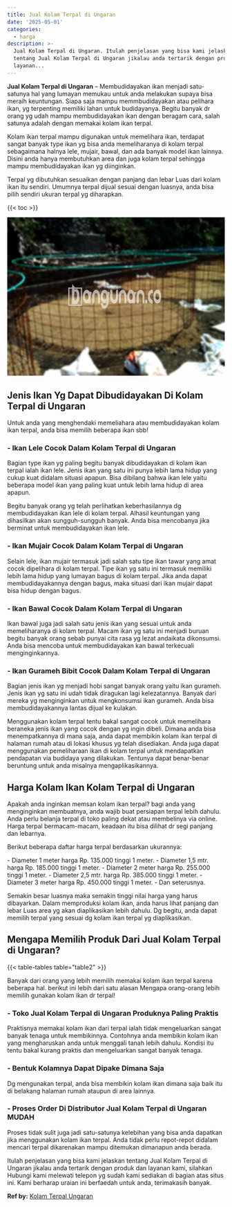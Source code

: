 ```yaml
---
title: Jual Kolam Terpal di Ungaran
date: '2025-05-01'
categories:
  - harga
description: >-
  Jual Kolam Terpal di Ungaran. Itulah penjelasan yang bisa kami jelaskan
  tentang Jual Kolam Terpal di Ungaran jikalau anda tertarik dengan produk dan
  layanan...
---
```


**Jual Kolam Terpal di Ungaran** – Membudidayakan ikan menjadi satu-satunya hal yang lumayan memukau untuk anda melakukan supaya bisa meraih keuntungan. Siapa saja mampu memmbudidayakan atau pelihara ikan, yg terpenting memiliki lahan untuk budidayanya. Begitu banyak dr orang yg udah mampu membudidayakan ikan dengan beragam cara, salah satunya adalah dengan memakai kolam ikan terpal.

Kolam ikan terpal mampu digunakan untuk memelihara ikan, terdapat sangat banyak type ikan yg bisa anda memeliharanya di kolam terpal sebagaimana halnya lele, mujair, bawal, dan ada banyak model ikan lainnya. Disini anda hanya membutuhkan area dan juga kolam terpal sehingga mampu membudidayakan ikan yg diinginkan.

Terpal yg dibutuhkan sesuaikan dengan panjang dan lebar Luas dari kolam ikan itu sendiri. Umumnya terpal dijual sesuai dengan luasnya, anda bisa pilih sendiri ukuran terpal yg diharapkan.

{{< toc >}}

![Jual Kolam Terpal di Ungaran](/images/jual-kolam-terpal-17.png)

## Jenis Ikan Yg Dapat Dibudidayakan Di Kolam Terpal di Ungaran

Untuk anda yang menghendaki memeliahara atau membudidayakan kolam ikan terpal, anda bisa memilih beberapa ikan sbb!

### \- Ikan Lele Cocok Dalam Kolam Terpal di Ungaran

Bagian type ikan yg paling begitu banyak dibudidayakan di kolam ikan terpal ialah ikan lele. Jenis ikan yang satu ini punya lebih lama hidup yang cukup kuat didalam situasi apapun. Bisa dibilang bahwa ikan lele yaitu beberapa model ikan yang paling kuat untuk lebih lama hidup di area apapun.

Begitu banyak orang yg telah perlihatkan keberhasilannya dg membudidayakan ikan lele di kolam terpal. Alhasil keuntungan yang dihasilkan akan sungguh-sungguh banyak. Anda bisa mencobanya jika berminat untuk membudidayakan ikan lele.

### \- Ikan Mujair Cocok Dalam Kolam Terpal di Ungaran

Selain lele, ikan mujair termasuk jadi salah satu tipe ikan tawar yang amat cocok dipelihara di kolam terpal. Tipe ikan yg satu ini termasuk memiliki lebih lama hidup yang lumayan bagus di kolam terpal. Jika anda dapat membudidayakannya dengan bagus, maka situasi dari ikan mujair dapat bisa hidup dengan bagus.

### \- Ikan Bawal Cocok Dalam Kolam Terpal di Ungaran

Ikan bawal juga jadi salah satu jenis ikan yang sesuai untuk anda memeliharanya di kolam terpal. Macam ikan yg satu ini menjadi buruan begitu banyak orang sebab punyai cita rasa yg lezat andaikata dikonsumsi. Anda bisa mencoba untuk membudidayakan kan bawal terkecuali menginginkannya.

### \- Ikan Gurameh Bibit Cocok Dalam Kolam Terpal di Ungaran

Bagian jenis ikan yg menjadi hobi sangat banyak orang yaitu ikan gurameh. Jenis ikan yg satu ini udah tidak diragukan lagi kelezatannya. Banyak dari mereka yg menginginkan untuk mengkonsumsi ikan gurameh. Anda bisa membudidayakannya lantas dijual ke kulakan.

Menggunakan kolam terpal tentu bakal sangat cocok untuk memelihara beraneka jenis ikan yang cocok dengan yg ingin dibeli. Dimana anda bisa menempatkannya di mana saja, anda dapat membikin kolam ikan terpal di halaman rumah atau di lokasi khusus yg telah disediakan. Anda juga dapat menggunakan pemeliharaan ikan di kolam terpal untuk mendapatkan pendapatan via budidaya yang dilakukan. Tentunya dapat benar-benar beruntung untuk anda misalnya mengaplikasikannya.

## Harga Kolam Ikan Kolam Terpal di Ungaran

Apakah anda inginkan memsan kolam ikan terpal? bagi anda yang menginginkan membuatnya, anda wajib buat persiapan terpal lebih dahulu. Anda perlu belanja terpal di toko paling dekat atau membelinya via online. Harga terpal bermacam-macam, keadaan itu bisa dilihat dr segi panjang dan lebarnya.

Berikut beberapa daftar harga terpal berdasarkan ukurannya:

\- Diameter 1 meter harga Rp. 135.000 tinggi 1 meter. - Diameter 1,5 mtr. harga Rp. 185.000 tinggi 1 meter. - Diameter 2 meter harga Rp. 255.000 tinggi 1 meter. - Diameter 2,5 mtr. harga Rp. 385.000 tinggi 1 meter. - Diameter 3 meter harga Rp. 450.000 tinggi 1 meter. - Dan seterusnya.

Semakin besar luasnya maka semakin tinggi nilai harga yang harus dibayarkan. Dalam memproduksi kolam ikan, anda harus lihat panjang dan lebar Luas area yg akan diaplikasikan lebih dahulu. Dg begitu, anda dapat memilih terpal yang sesuai dg kolam ikan terpal yg diaplikasikan.

## Mengapa Memilih Produk Dari Jual Kolam Terpal di Ungaran?

{{< table-tables table="table2" >}}

Banyak dari orang yang lebih memilih memakai kolam ikan terpal karena beberapa hal. berikut ini lebih dari satu alasan Mengapa orang-orang lebih memilih gunakan kolam ikan dr terpal!

### \- Toko Jual Kolam Terpal di Ungaran Produknya Paling Praktis

Praktisnya memakai kolam ikan dari terpal ialah tidak mengeluarkan sangat banyak tenaga untuk membikinnya. Contohnya anda membikin kolam ikan yang mengharuskan anda untuk menggali tanah lebih dahulu. Kondisi itu tentu bakal kurang praktis dan mengeluarkan sangat banyak tenaga.

### \- Bentuk Kolamnya Dapat Dipake Dimana Saja

Dg mengunakan terpal, anda bisa membikin kolam ikan dimana saja baik itu di belakang halaman rumah ataupun di area lainnya.

### \- Proses Order Di Distributor Jual Kolam Terpal di Ungaran MUDAH

Proses tidak sulit juga jadi satu-satunya kelebihan yang bisa anda dapatkan jika menggunakan kolam ikan terpal. Anda tidak perlu repot-repot didalam mencari terpal dikarenakan mampu ditemukan dimanapun anda berada.

Itulah penjelasan yang bisa kami jelaskan tentang Jual Kolam Terpal di Ungaran jikalau anda tertarik dengan produk dan layanan kami, silahkan Hubungi kami melewati telepon yg sudah kami sediakan di bagian atas situs ini. Kami berharap uraian ini berfaedah untuk anda, terimakasih banyak.

**Ref by:** [Kolam Terpal Ungaran](https://id.wikipedia.org/wiki/Kolam)
